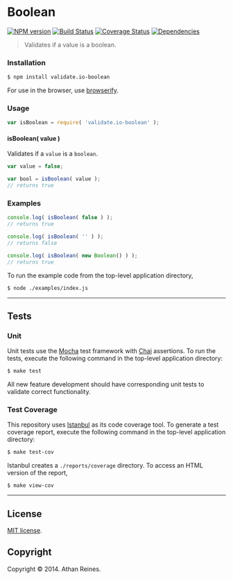 Boolean
===
[![NPM version][npm-image]][npm-url] [![Build Status][travis-image]][travis-url] [![Coverage Status][coveralls-image]][coveralls-url] [![Dependencies][dependencies-image]][dependencies-url]

> Validates if a value is a boolean.


### Installation

``` bash
$ npm install validate.io-boolean
```

For use in the browser, use [browserify](https://github.com/substack/node-browserify).


### Usage

``` javascript
var isBoolean = require( 'validate.io-boolean' );
```

#### isBoolean( value )

Validates if a `value` is a `boolean`.

``` javascript
var value = false;

var bool = isBoolean( value );
// returns true
```


### Examples

``` javascript
console.log( isBoolean( false ) );
// returns true

console.log( isBoolean( '' ) );
// returns false

console.log( isBoolean( new Boolean() ) );
// returns true
```

To run the example code from the top-level application directory,

``` bash
$ node ./examples/index.js
```


---
## Tests

### Unit

Unit tests use the [Mocha](http://mocha.js.org) test framework with [Chai](http://chaijs.com) assertions. To run the tests, execute the following command in the top-level application directory:

``` bash
$ make test
```

All new feature development should have corresponding unit tests to validate correct functionality.


### Test Coverage

This repository uses [Istanbul](https://github.com/gotwarlost/istanbul) as its code coverage tool. To generate a test coverage report, execute the following command in the top-level application directory:

``` bash
$ make test-cov
```

Istanbul creates a `./reports/coverage` directory. To access an HTML version of the report,

``` bash
$ make view-cov
```


---
## License

[MIT license](http://opensource.org/licenses/MIT). 


## Copyright

Copyright &copy; 2014. Athan Reines.


[npm-image]: http://img.shields.io/npm/v/validate.io-boolean.svg
[npm-url]: https://npmjs.org/package/validate.io-boolean

[travis-image]: http://img.shields.io/travis/validate-io/boolean/master.svg
[travis-url]: https://travis-ci.org/validate-io/boolean

[coveralls-image]: https://img.shields.io/coveralls/validate-io/boolean/master.svg
[coveralls-url]: https://coveralls.io/r/validate-io/boolean?branch=master

[dependencies-image]: http://img.shields.io/david/validate-io/boolean.svg
[dependencies-url]: https://david-dm.org/validate-io/boolean

[dev-dependencies-image]: http://img.shields.io/david/dev/validate-io/boolean.svg
[dev-dependencies-url]: https://david-dm.org/dev/validate-io/boolean

[github-issues-image]: http://img.shields.io/github/issues/validate-io/boolean.svg
[github-issues-url]: https://github.com/validate-io/boolean/issues
